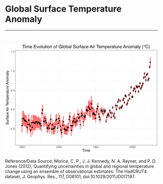 # Global Surface Temperature Anomaly
---

<br/>

![](./global_surface_temperature_anomaly.png)

Reference/Data Source:
Morice, C. P., J. J. Kennedy, N. A. Rayner, and P. D. Jones (2012), Quantifying uncertainties in global and regional temperature change using an ensemble of observational estimates: The HadCRUT4 dataset, J. Geophys. Res., 117, D08101, doi:10.1029/2011JD017187.

